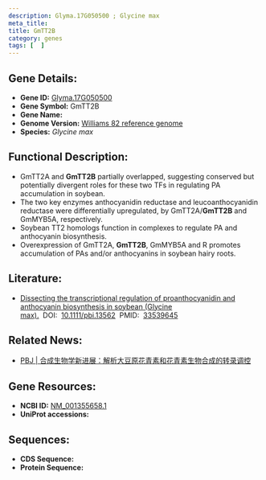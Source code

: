 ```yaml
---
description: Glyma.17G050500 ; Glycine max
meta_title:
title: GmTT2B
category: genes
tags: [  ]
---
```


## Gene Details:
- **Gene ID:**	[Glyma.17G050500](https://www.maizegdb.org/gene_center/gene/Glyma.17G050500)
- **Gene Symbol:** GmTT2B
- **Gene Name:** 
- **Genome Version:** [Williams 82 reference genome]()
- **Species:** *Glycine max*

## Functional Description:
   - GmTT2A and **GmTT2B** partially overlapped, suggesting conserved but potentially divergent roles for these two TFs in regulating PA accumulation in soybean.
   - The two key enzymes anthocyanidin reductase and leucoanthocyanidin reductase were differentially upregulated, by GmTT2A/**GmTT2B** and GmMYB5A, respectively.
   - Soybean TT2 homologs function in complexes to regulate PA and anthocyanin biosynthesis.
   - Overexpression of GmTT2A, **GmTT2B**, GmMYB5A and R promotes accumulation of PAs and/or anthocyanins in soybean hairy roots.

## Literature:
   - [Dissecting the transcriptional regulation of proanthocyanidin and anthocyanin biosynthesis in soybean (Glycine max).]( https://onlinelibrary.wiley.com/doi/10.1111/pbi.13562)&nbsp;&nbsp;DOI:&nbsp;&nbsp;[10.1111/pbi.13562](https://onlinelibrary.wiley.com/doi/10.1111/pbi.13562)&nbsp;&nbsp;PMID:&nbsp;&nbsp;[33539645](https://pubmed.ncbi.nlm.nih.gov/33539645/)

## Related News:
   - [PBJ | 合成生物学新进展：解析大豆原花青素和花青素生物合成的转录调控](https://mp.weixin.qq.com/s?__biz=MzIyOTY2NDYyNQ==&mid=2247508300&idx=3&sn=b4020c9b3d5b14b1bd87487299be5bfe&chksm=e8bdd352dfca5a44ad652d8abebc5153fe1cef99c8497a4d656331a94b263ca6ef0932bd399e&scene=27#wechat_redirect)

## Gene Resources:
- **NCBI ID:** [NM_001355658.1](https://www.ncbi.nlm.nih.gov/gene/?term=NM_001355658.1)
- **UniProt accessions:** [](https://www.uniprot.org/uniprotkb//entry)

## Sequences:
- **CDS Sequence:**
- **Protein Sequence:**
